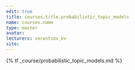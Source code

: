 ```yaml
---
edit: true
title: courses.title.probabilistic_topic_models
name: courses.name
type: master
avatar:
lecturers: vorontsov_kv
site:
---
```


{% tf _course/probabilistic_topic_models.md %}
